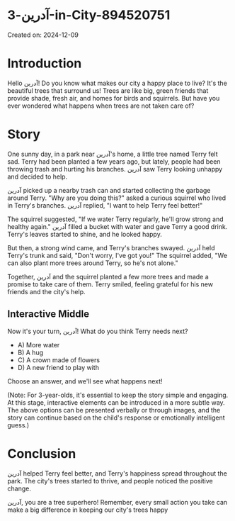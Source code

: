 # آدرین-3-in-City-894520751

Created on: 2024-12-09

**Introduction**
================

Hello آدرین! Do you know what makes our city a happy place to live? It's the beautiful trees that surround us! Trees are like big, green friends that provide shade, fresh air, and homes for birds and squirrels. But have you ever wondered what happens when trees are not taken care of?

**Story**
==========

One sunny day, in a park near آدرین's home, a little tree named Terry felt sad. Terry had been planted a few years ago, but lately, people had been throwing trash and hurting his branches. آدرین saw Terry looking unhappy and decided to help.

آدرین picked up a nearby trash can and started collecting the garbage around Terry. "Why are you doing this?" asked a curious squirrel who lived in Terry's branches. آدرین replied, "I want to help Terry feel better!"

The squirrel suggested, "If we water Terry regularly, he'll grow strong and healthy again." آدرین filled a bucket with water and gave Terry a good drink. Terry's leaves started to shine, and he looked happy.

But then, a strong wind came, and Terry's branches swayed. آدرین held Terry's trunk and said, "Don't worry, I've got you!" The squirrel added, "We can also plant more trees around Terry, so he's not alone."

Together, آدرین and the squirrel planted a few more trees and made a promise to take care of them. Terry smiled, feeling grateful for his new friends and the city's help.

**Interactive Middle**
----------------------

Now it's your turn, آدرین! What do you think Terry needs next?

* A) More water
* B) A hug
* C) A crown made of flowers
* D) A new friend to play with

Choose an answer, and we'll see what happens next!

(Note: For 3-year-olds, it's essential to keep the story simple and engaging. At this stage, interactive elements can be introduced in a more subtle way. The above options can be presented verbally or through images, and the story can continue based on the child's response or emotionally intelligent guess.)

**Conclusion**
==============

آدرین helped Terry feel better, and Terry's happiness spread throughout the park. The city's trees started to thrive, and people noticed the positive change.

آدرین, you are a tree superhero! Remember, every small action you take can make a big difference in keeping our city's trees happy